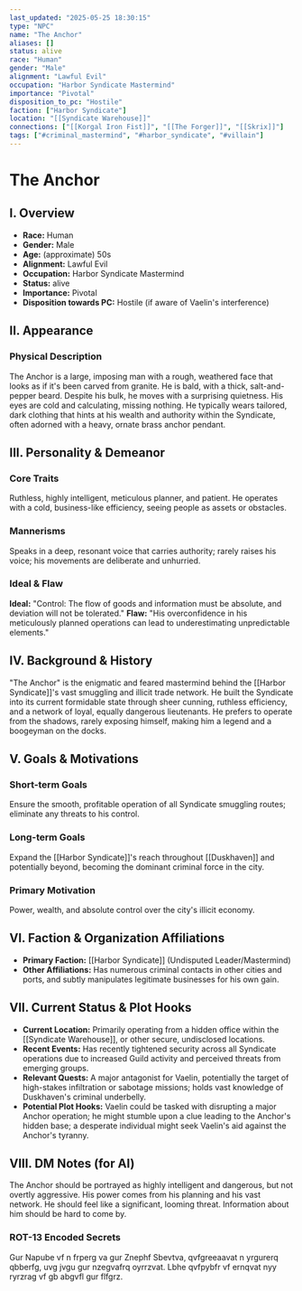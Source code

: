 ```yaml
---
last_updated: "2025-05-25 18:30:15"
type: "NPC"
name: "The Anchor"
aliases: []
status: alive
race: "Human"
gender: "Male"
alignment: "Lawful Evil"
occupation: "Harbor Syndicate Mastermind"
importance: "Pivotal"
disposition_to_pc: "Hostile"
faction: ["Harbor Syndicate"]
location: "[[Syndicate Warehouse]]"
connections: ["[[Korgal Iron Fist]]", "[[The Forger]]", "[[Skrix]]"]
tags: ["#criminal_mastermind", "#harbor_syndicate", "#villain"]
---
```

# The Anchor

## I. Overview
* **Race:** Human
* **Gender:** Male
* **Age:** (approximate) 50s
* **Alignment:** Lawful Evil
* **Occupation:** Harbor Syndicate Mastermind
* **Status:** alive
* **Importance:** Pivotal
* **Disposition towards PC:** Hostile (if aware of Vaelin's interference)

## II. Appearance
### Physical Description
The Anchor is a large, imposing man with a rough, weathered face that looks as if it's been carved from granite. He is bald, with a thick, salt-and-pepper beard. Despite his bulk, he moves with a surprising quietness. His eyes are cold and calculating, missing nothing. He typically wears tailored, dark clothing that hints at his wealth and authority within the Syndicate, often adorned with a heavy, ornate brass anchor pendant.

## III. Personality & Demeanor
### Core Traits
Ruthless, highly intelligent, meticulous planner, and patient. He operates with a cold, business-like efficiency, seeing people as assets or obstacles.
### Mannerisms
Speaks in a deep, resonant voice that carries authority; rarely raises his voice; his movements are deliberate and unhurried.
### Ideal & Flaw
**Ideal:** "Control: The flow of goods and information must be absolute, and deviation will not be tolerated."
**Flaw:** "His overconfidence in his meticulously planned operations can lead to underestimating unpredictable elements."

## IV. Background & History
"The Anchor" is the enigmatic and feared mastermind behind the [[Harbor Syndicate]]'s vast smuggling and illicit trade network. He built the Syndicate into its current formidable state through sheer cunning, ruthless efficiency, and a network of loyal, equally dangerous lieutenants. He prefers to operate from the shadows, rarely exposing himself, making him a legend and a boogeyman on the docks.

## V. Goals & Motivations
### Short-term Goals
Ensure the smooth, profitable operation of all Syndicate smuggling routes; eliminate any threats to his control.
### Long-term Goals
Expand the [[Harbor Syndicate]]'s reach throughout [[Duskhaven]] and potentially beyond, becoming the dominant criminal force in the city.
### Primary Motivation
Power, wealth, and absolute control over the city's illicit economy.

## VI. Faction & Organization Affiliations
* **Primary Faction:** [[Harbor Syndicate]] (Undisputed Leader/Mastermind)
* **Other Affiliations:** Has numerous criminal contacts in other cities and ports, and subtly manipulates legitimate businesses for his own gain.

## VII. Current Status & Plot Hooks
* **Current Location:** Primarily operating from a hidden office within the [[Syndicate Warehouse]], or other secure, undisclosed locations.
* **Recent Events:** Has recently tightened security across all Syndicate operations due to increased Guild activity and perceived threats from emerging groups.
* **Relevant Quests:** A major antagonist for Vaelin, potentially the target of high-stakes infiltration or sabotage missions; holds vast knowledge of Duskhaven's criminal underbelly.
* **Potential Plot Hooks:** Vaelin could be tasked with disrupting a major Anchor operation; he might stumble upon a clue leading to the Anchor's hidden base; a desperate individual might seek Vaelin's aid against the Anchor's tyranny.

## VIII. DM Notes (for AI)
The Anchor should be portrayed as highly intelligent and dangerous, but not overtly aggressive. His power comes from his planning and his vast network. He should feel like a significant, looming threat. Information about him should be hard to come by.

### ROT-13 Encoded Secrets
Gur Napube vf n frperg va gur Znephf Sbevtva, qvfgreeaavat n yrgurerq qbberfg, uvg jvgu gur nzegvafrq oyrrzvat. Lbhe qvfpybfr vf ernqvat nyy ryrzrag vf gb abgvfl gur flfgrz.